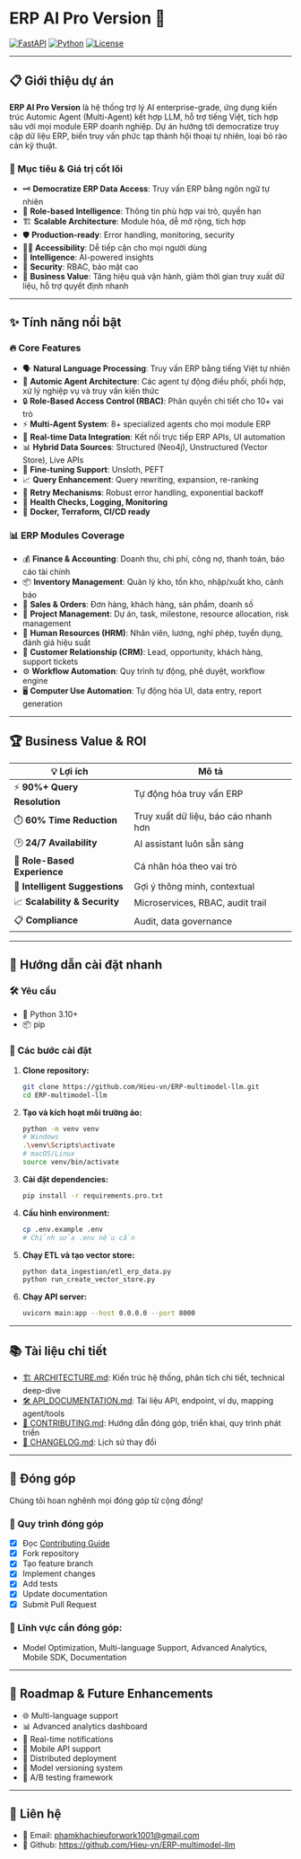 # ERP AI Pro Version 🚀

[![FastAPI](https://img.shields.io/badge/FastAPI-0.104.0+-green)](https://fastapi.tiangolo.com/) [![Python](https://img.shields.io/badge/Python-3.10+-blue)](https://python.org) [![License](https://img.shields.io/badge/License-MIT-yellow.svg)](LICENSE)

---

## 📋 Giới thiệu dự án

**ERP AI Pro Version** là hệ thống trợ lý AI enterprise-grade, ứng dụng kiến trúc Automic Agent (Multi-Agent) kết hợp LLM, hỗ trợ tiếng Việt, tích hợp sâu với mọi module ERP doanh nghiệp. Dự án hướng tới democratize truy cập dữ liệu ERP, biến truy vấn phức tạp thành hội thoại tự nhiên, loại bỏ rào cản kỹ thuật.

### 🎯 Mục tiêu & Giá trị cốt lõi
- 🗝️ **Democratize ERP Data Access**: Truy vấn ERP bằng ngôn ngữ tự nhiên
- 👤 **Role-based Intelligence**: Thông tin phù hợp vai trò, quyền hạn
- 🏗️ **Scalable Architecture**: Module hóa, dễ mở rộng, tích hợp
- 🛡️ **Production-ready**: Error handling, monitoring, security
- 🧑‍💻 **Accessibility**: Dễ tiếp cận cho mọi người dùng
- 🤖 **Intelligence**: AI-powered insights
- 🔐 **Security**: RBAC, bảo mật cao
- 💼 **Business Value**: Tăng hiệu quả vận hành, giảm thời gian truy xuất dữ liệu, hỗ trợ quyết định nhanh

---

## ✨ Tính năng nổi bật

### 🔥 Core Features
- 🗣️ **Natural Language Processing**: Truy vấn ERP bằng tiếng Việt tự nhiên
- 🤖 **Automic Agent Architecture**: Các agent tự động điều phối, phối hợp, xử lý nghiệp vụ và truy vấn kiến thức
- 🔒 **Role-Based Access Control (RBAC)**: Phân quyền chi tiết cho 10+ vai trò
- ⚡ **Multi-Agent System**: 8+ specialized agents cho mọi module ERP
- 🔄 **Real-time Data Integration**: Kết nối trực tiếp ERP APIs, UI automation
- 📊 **Hybrid Data Sources**: Structured (Neo4j), Unstructured (Vector Store), Live APIs
- 🎯 **Fine-tuning Support**: Unsloth, PEFT
- 📈 **Query Enhancement**: Query rewriting, expansion, re-ranking
- 🔧 **Retry Mechanisms**: Robust error handling, exponential backoff
- 🏥 **Health Checks, Logging, Monitoring**
- 🐳 **Docker, Terraform, CI/CD ready**

### 📊 ERP Modules Coverage
- 💰 **Finance & Accounting**: Doanh thu, chi phí, công nợ, thanh toán, báo cáo tài chính
- 📦 **Inventory Management**: Quản lý kho, tồn kho, nhập/xuất kho, cảnh báo
- 🛒 **Sales & Orders**: Đơn hàng, khách hàng, sản phẩm, doanh số
- 🎯 **Project Management**: Dự án, task, milestone, resource allocation, risk management
- 👥 **Human Resources (HRM)**: Nhân viên, lương, nghỉ phép, tuyển dụng, đánh giá hiệu suất
- 🤝 **Customer Relationship (CRM)**: Lead, opportunity, khách hàng, support tickets
- ⚙️ **Workflow Automation**: Quy trình tự động, phê duyệt, workflow engine
- 🖥️ **Computer Use Automation**: Tự động hóa UI, data entry, report generation

---

## 🏆 Business Value & ROI

| 💡 Lợi ích | Mô tả |
|---|---|
| ⚡ **90%+ Query Resolution** | Tự động hóa truy vấn ERP |
| ⏱️ **60% Time Reduction** | Truy xuất dữ liệu, báo cáo nhanh hơn |
| 🕑 **24/7 Availability** | AI assistant luôn sẵn sàng |
| 👤 **Role-Based Experience** | Cá nhân hóa theo vai trò |
| 🧠 **Intelligent Suggestions** | Gợi ý thông minh, contextual |
| 📈 **Scalability & Security** | Microservices, RBAC, audit trail |
| 📋 **Compliance** | Audit, data governance |

---

## 🚀 Hướng dẫn cài đặt nhanh

### 🛠️ Yêu cầu
- 🐍 Python 3.10+
- 📦 pip

### 📝 Các bước cài đặt

1. **Clone repository:**
    ```bash
    git clone https://github.com/Hieu-vn/ERP-multimodel-llm.git
    cd ERP-multimodel-llm
    ```
2. **Tạo và kích hoạt môi trường ảo:**
    ```bash
    python -m venv venv
    # Windows
    .\venv\Scripts\activate
    # macOS/Linux
    source venv/bin/activate
    ```
3. **Cài đặt dependencies:**
    ```bash
    pip install -r requirements.pro.txt
    ```
4. **Cấu hình environment:**
    ```bash
    cp .env.example .env
    # Chỉnh sửa .env nếu cần
    ```
5. **Chạy ETL và tạo vector store:**
    ```bash
    python data_ingestion/etl_erp_data.py
    python run_create_vector_store.py
    ```
6. **Chạy API server:**
    ```bash
    uvicorn main:app --host 0.0.0.0 --port 8000
    ```

---

## 📚 Tài liệu chi tiết

- [🏗️ ARCHITECTURE.md](ARCHITECTURE.md): Kiến trúc hệ thống, phân tích chi tiết, technical deep-dive
- [🛠️ API_DOCUMENTATION.md](API_DOCUMENTATION.md): Tài liệu API, endpoint, ví dụ, mapping agent/tools
- [🤝 CONTRIBUTING.md](CONTRIBUTING.md): Hướng dẫn đóng góp, triển khai, quy trình phát triển
- [📝 CHANGELOG.md](CHANGELOG.md): Lịch sử thay đổi

---

## 🤝 Đóng góp
Chúng tôi hoan nghênh mọi đóng góp từ cộng đồng!

### 🚦 Quy trình đóng góp
- [x] Đọc [Contributing Guide](CONTRIBUTING.md)
- [x] Fork repository
- [x] Tạo feature branch
- [x] Implement changes
- [x] Add tests
- [x] Update documentation
- [x] Submit Pull Request

### 🌱 Lĩnh vực cần đóng góp:
- Model Optimization, Multi-language Support, Advanced Analytics, Mobile SDK, Documentation

---

## 📅 Roadmap & Future Enhancements
- 🌐 Multi-language support
- 📊 Advanced analytics dashboard
- 🔔 Real-time notifications
- 📱 Mobile API support
- 🏢 Distributed deployment
- 🧬 Model versioning system
- 🧪 A/B testing framework

---

## 🏢 Liên hệ
- 📧 Email: phamkhachieuforwork1001@gmail.com
- 🐙 Github: https://github.com/Hieu-vn/ERP-multimodel-llm
